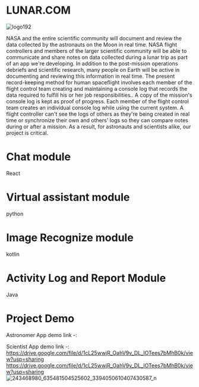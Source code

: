 # LUNAR.COM
![logo192](https://user-images.githubusercontent.com/27472173/135764417-8534a369-7afa-49ab-aa09-bc6906d65e18.png)

<P>NASA and the entire scientific community will document and review the data collected by the astronauts on the Moon in real time. NASA flight controllers and members of the larger scientific community will be able to communicate and share notes on data collected during a lunar trip as part of an app we're developing. In addition to the post-mission operations debriefs and scientific research, many people on Earth will be active in documenting and reviewing this information in real time. The present record-keeping method for human spaceflight involves each member of the flight control team creating and maintaining a console log that records the data required to fulfill his or her job responsibilities.. A copy of the mission's console log is kept as proof of progress. Each member of the flight control team creates an individual console log while using the current system. A flight controller can't see the logs of others as they're being created in real time or synchronize their own and others' logs so they can compare notes during or after a mission. As a result, for astronauts and scientists alike, our project is critical.</P>
<H1> Chat module </H1> 
React
<H1> Virtual assistant module </H1> 
python
<H1> Image Recognize module </H1> 
kotlin
<H1> Activity Log and Report Module </H1> 
Java
<h1><b>Project Demo</b></h1>

Astronomer App demo link -:

Scientist App demo  link -: https://drive.google.com/file/d/1cL25wwjR_OahV9v_DL_IOTees7bMhB0k/view?usp=sharing
https://drive.google.com/file/d/1cL25wwjR_OahV9v_DL_IOTees7bMhB0k/view?usp=sharing
![243468980_635481504525602_3394050610407430587_n](https://user-images.githubusercontent.com/27472173/135765499-32021005-63fc-441c-b2fc-375143eaee1f.jpg)
